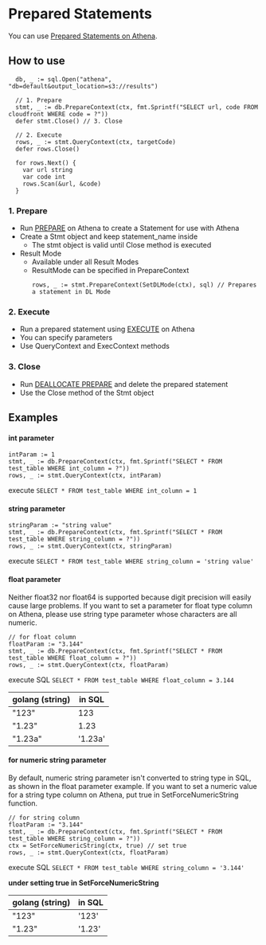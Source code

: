 # Prepared Statements

You can use [Prepared Statements on Athena](https://docs.aws.amazon.com/athena/latest/ug/querying-with-prepared-statements.html).

## How to use

```
  db, _ := sql.Open("athena", "db=default&output_location=s3://results")
  
  // 1. Prepare 
  stmt, _ := db.PrepareContext(ctx, fmt.Sprintf("SELECT url, code FROM cloudfront WHERE code = ?"))
  defer stmt.Close() // 3. Close
 
  // 2. Execute
  rows, _ := stmt.QueryContext(ctx, targetCode)
  defer rows.Close()
  
  for rows.Next() {
    var url string
    var code int
    rows.Scan(&url, &code)
  }
```

### 1. Prepare
- Run [PREPARE](https://docs.aws.amazon.com/athena/latest/ug/querying-with-prepared-statements.html#querying-with-prepared-statements-sql-statements) on Athena to create a Statement for use with Athena
- Create a Stmt object and keep statement_name inside
  - The stmt object is valid until Close method is executed
- Result Mode
  - Available under all Result Modes
  - ResultMode can be specified in PrepareContext
    ```
    rows, _ := stmt.PrepareContext(SetDLMode(ctx), sql) // Prepares a statement in DL Mode
    ```

### 2. Execute
- Run a prepared statement using [EXECUTE](https://docs.aws.amazon.com/athena/latest/ug/querying-with-prepared-statements.html#querying-with-prepared-statements-sql-statements) on Athena
- You can specify parameters 
- Use QueryContext and ExecContext methods

### 3. Close
- Run [DEALLOCATE PREPARE](https://docs.aws.amazon.com/athena/latest/ug/querying-with-prepared-statements.html#querying-with-prepared-statements-sql-statements) and delete the prepared statement
- Use the Close method of the Stmt object

## Examples

#### int parameter

```
intParam := 1
stmt, _ := db.PrepareContext(ctx, fmt.Sprintf("SELECT * FROM test_table WHERE int_column = ?"))
rows, _ := stmt.QueryContext(ctx, intParam) 
```
execute `SELECT * FROM test_table WHERE int_column = 1`

#### string parameter

```
stringParam := "string value"
stmt, _ := db.PrepareContext(ctx, fmt.Sprintf("SELECT * FROM test_table WHERE string_column = ?"))
rows, _ := stmt.QueryContext(ctx, stringParam) 
```
execute `SELECT * FROM test_table WHERE string_column = 'string value'`

#### float parameter

Neither float32 nor float64 is supported because digit precision will easily cause large problems.
If you want to set a parameter for float type column on Athena, please use string type parameter whose characters are all numeric.

```
// for float column
floatParam := "3.144"
stmt, _ := db.PrepareContext(ctx, fmt.Sprintf("SELECT * FROM test_table WHERE float_column = ?"))
rows, _ := stmt.QueryContext(ctx, floatParam) 
```
execute SQL `SELECT * FROM test_table WHERE float_column = 3.144`

|golang (string)|in SQL|
| --- | --- |
|"123"|123|
|"1.23"|1.23|
|"1.23a"|'1.23a'|

#### for numeric string parameter 

By default, numeric string parameter isn't converted to string type in SQL, as shown in the float parameter example.
If you want to set a numeric value for a string type column on Athena, put true in SetForceNumericString function.

```
// for string column
floatParam := "3.144"
stmt, _ := db.PrepareContext(ctx, fmt.Sprintf("SELECT * FROM test_table WHERE string_column = ?"))
ctx = SetForceNumericString(ctx, true) // set true
rows, _ := stmt.QueryContext(ctx, floatParam) 
```
execute SQL `SELECT * FROM test_table WHERE string_column = '3.144'`

**under setting true in SetForceNumericString**

|golang (string)|in SQL|
| --- | --- |
|"123"|'123'|
|"1.23"|'1.23'|
